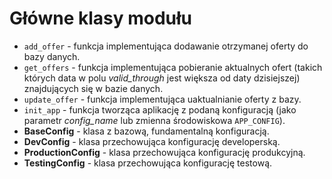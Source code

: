 # Główne klasy modułu

-   `add_offer` - funkcja implementująca dodawanie otrzymanej oferty do bazy
    danych.
-   `get_offers` - funkcja implementująca pobieranie aktualnych ofert (takich
    których data w polu *valid_through* jest większa od daty dzisiejszej)
    znajdujących się w bazie danych.
-   `update_offer` - funkcja implementująca uaktualnianie oferty z bazy.
-   `init_app` - funkcja tworząca aplikację z podaną konfiguracją (jako
    parametr *config_name* lub zmienna środowiskowa `APP_CONFIG`).
-   **BaseConfig** - klasa z bazową, fundamentalną konfiguracją.
-   **DevConfig** - klasa przechowująca konfigurację developerską.
-   **ProductionConfig** - klasa przechowująca konfigurację produkcyjną.
-   **TestingConfig** - klasa przechowująca konfigurację testową.

